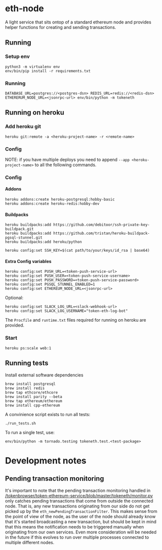 # eth-node

A light service that sits ontop of a standard ethereum node and provides helper functions for creating and sending transactions.

## Running

### Setup env

```
python3 -m virtualenv env
env/bin/pip install -r requirements.txt
```

### Running

```
DATABASE_URL=postgres://<postgres-dsn> REDIS_URL=redis://<redis-dsn> ETHERERUM_NODE_URL=<jsonrpc-url> env/bin/python -m tokeneth
```

## Running on heroku

### Add heroku git

```
heroku git:remote -a <heroku-project-name> -r <remote-name>
```

### Config

NOTE: if you have multiple deploys you need to append
`--app <heroku-project-name>` to all the following commands.

### Config

#### Addons

```
heroku addons:create heroku-postgresql:hobby-basic
heroku addons:create heroku-redis:hobby-dev
```

#### Buildpacks

```
heroku buildpacks:add https://github.com/debitoor/ssh-private-key-buildpack.git
heroku buildpacks:add https://github.com/tristan/heroku-buildpack-pgsql-stunnel.git
heroku buildpacks:add heroku/python

heroku config:set SSH_KEY=$(cat path/to/your/keys/id_rsa | base64)
```

#### Extra Config variables

```
heroku config:set PUSH_URL=<token-push-service-url>
heroku config:set PUSH_USER=<token-push-service-username>
heroku config:set PUSH_PASSWORD=<token-push-service-password>
heroku config:set PGSQL_STUNNEL_ENABLED=1
heroku config:set ETHEREUM_NODE_URL=<jsonrpc-url>
```

Optional:

```
heroku config:set SLACK_LOG_URL=<slack-webhook-url>
heroku config:set SLACK_LOG_USERNAME="token-eth-log-bot"
```

The `Procfile` and `runtime.txt` files required for running on heroku
are provided.

### Start

```
heroku ps:scale web:1
```

## Running tests

Install external software dependencies

```
brew install postgresql
brew install redis
brew tap ethcore/ethcore
brew install parity --beta
brew tap ethereum/ethereum
brew install cpp-ethereum
```

A convinience script exists to run all tests:
```
./run_tests.sh
```

To run a single test, use:

```
env/bin/python -m tornado.testing tokeneth.test.<test-package>
```

# Development notes

## Pending transaction monitoring

It's important to note that the pending transaction monitoring handled in
[/tokenbrowser/token-ethereum-service/blob/master/tokeneth/monitor.py](`monitor.py`)
only catches pending transactions that come from outside the connected node. That
is, any new transactions originating from our side do not get picked up by the
`eth_newPendingTransactionFilter`. This makes sense from the point of view of the
node, as the user of the node should already know that it's started broadcasting a
new transaction, but should be kept in mind that this means the notification needs
to be triggered manually when originating from our own services. Even more
consideration will be needed in the future if this evolves to run over multiple
processes connected to multiple different nodes.

